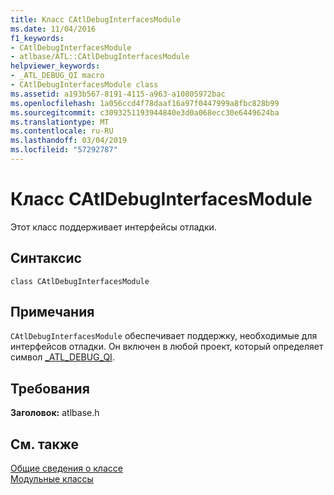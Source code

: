 ```yaml
---
title: Класс CAtlDebugInterfacesModule
ms.date: 11/04/2016
f1_keywords:
- CAtlDebugInterfacesModule
- atlbase/ATL::CAtlDebugInterfacesModule
helpviewer_keywords:
- _ATL_DEBUG_QI macro
- CAtlDebugInterfacesModule class
ms.assetid: a193b567-8191-4115-a963-a10805972bac
ms.openlocfilehash: 1a056ccd4f78daaf16a97f0447999a8fbc828b99
ms.sourcegitcommit: c3093251193944840e3d0a068ecc30e6449624ba
ms.translationtype: MT
ms.contentlocale: ru-RU
ms.lasthandoff: 03/04/2019
ms.locfileid: "57292787"
---
```

# <a name="catldebuginterfacesmodule-class"></a>Класс CAtlDebugInterfacesModule

Этот класс поддерживает интерфейсы отладки.

## <a name="syntax"></a>Синтаксис

```
class CAtlDebugInterfacesModule
```

## <a name="remarks"></a>Примечания

`CAtlDebugInterfacesModule` обеспечивает поддержку, необходимые для интерфейсов отладки. Он включен в любой проект, который определяет символ [_ATL_DEBUG_QI](debugging-and-error-reporting-macros.md#_atl_debug_qi).

## <a name="requirements"></a>Требования

**Заголовок:** atlbase.h

## <a name="see-also"></a>См. также

[Общие сведения о классе](../../atl/atl-class-overview.md)<br/>
[Модульные классы](../../atl/atl-module-classes.md)
